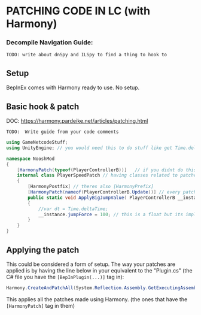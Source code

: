# PATCHING CODE IN LC (with Harmony)
### Decompile Navigation Guide:
	TODO: write about dnSpy and ILSpy to find a thing to hook to
## Setup
BepInEx comes with Harmony ready to use. No setup.

## Basic hook & patch
DOC: https://harmony.pardeike.net/articles/patching.html

	TODO:  Write guide from your code comments

```cs
using GameNetcodeStuff;
using UnityEngine; // you would need this to do stuff like get Time.deltatime

namespace NooshMod
{
	[HarmonyPatch(typeof(PlayerControllerB))]	// if you didnt do this up here you could do it on the indivual functions. when you do this you cant patch other classes
	internal class PlayerSpeedPatch // having classes related to patches have the name Patch might be useful
	{
		[HarmonyPostfix] // theres also [HarmonyPrefix]
		[HarmonyPatch(nameof(PlayerControllerB.Update))] // every patch needs a class type and class name. this could also be a string but whatever too complicated
		public static void ApplyBigJumpValue( PlayerControllerB __instance) // double underscore is a naming convention https://harmony.pardeike.net/articles/patching-injections.html
		{
			//var dt = Time.deltaTime;
			__instance.jumpForce = 100;	// this is a float but its implicitly cast. remember to use f when you're using decimals in math
		}
	}
}
```
## Applying the patch
This could be considered a form of setup. The way your patches are applied is by having the line below in your equivalent to the "Plugin.cs" (the C# file you have the `[BepInPlugin(...)]` tag in):
```cs
Harmony.CreateAndPatchAll(System.Reflection.Assembly.GetExecutingAssembly(), GeneratedPluginInfo.Identifier);
```
This applies all the patches made using Harmony. (the ones that have the `[HarmonyPatch]` tag in them)